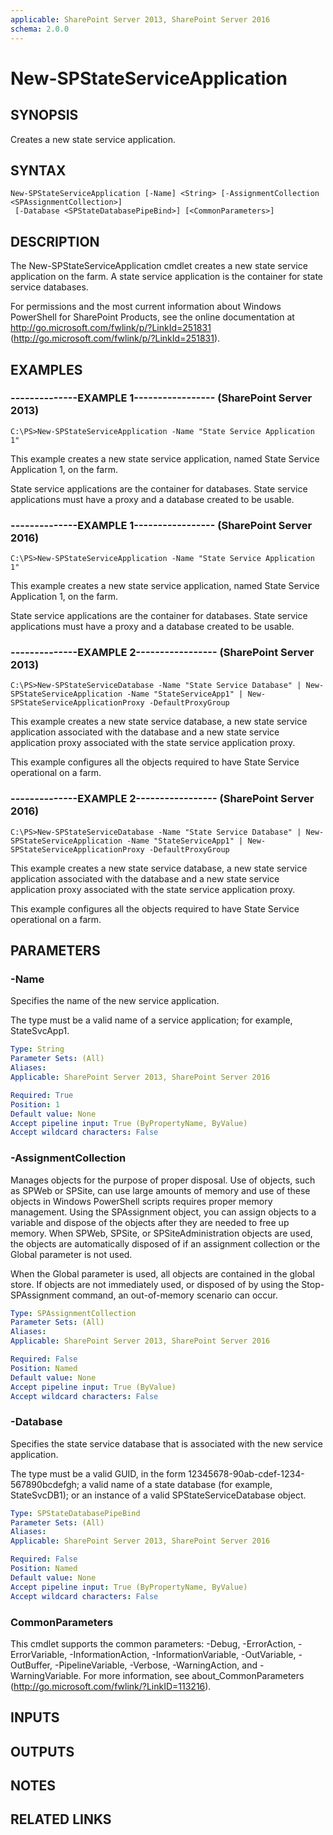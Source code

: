 ```yaml
---
applicable: SharePoint Server 2013, SharePoint Server 2016
schema: 2.0.0
---
```


# New-SPStateServiceApplication

## SYNOPSIS
Creates a new state service application.

## SYNTAX

```
New-SPStateServiceApplication [-Name] <String> [-AssignmentCollection <SPAssignmentCollection>]
 [-Database <SPStateDatabasePipeBind>] [<CommonParameters>]
```

## DESCRIPTION
The New-SPStateServiceApplication cmdlet creates a new state service application on the farm.
A state service application is the container for state service databases.

For permissions and the most current information about Windows PowerShell for SharePoint Products, see the online documentation at http://go.microsoft.com/fwlink/p/?LinkId=251831 (http://go.microsoft.com/fwlink/p/?LinkId=251831).

## EXAMPLES

### --------------EXAMPLE 1----------------- (SharePoint Server 2013)
```
C:\PS>New-SPStateServiceApplication -Name "State Service Application 1"
```

This example creates a new state service application, named State Service Application 1, on the farm.

State service applications are the container for databases.
State service applications must have a proxy and a database created to be usable.

### --------------EXAMPLE 1----------------- (SharePoint Server 2016)
```
C:\PS>New-SPStateServiceApplication -Name "State Service Application 1"
```

This example creates a new state service application, named State Service Application 1, on the farm.

State service applications are the container for databases.
State service applications must have a proxy and a database created to be usable.

### --------------EXAMPLE 2----------------- (SharePoint Server 2013)
```
C:\PS>New-SPStateServiceDatabase -Name "State Service Database" | New-SPStateServiceApplication -Name "StateServiceApp1" | New-SPStateServiceApplicationProxy -DefaultProxyGroup
```

This example creates a new state service database, a new state service application associated with the database and a new state service application proxy associated with the state service application proxy.

This example configures all the objects required to have State Service operational on a farm.

### --------------EXAMPLE 2----------------- (SharePoint Server 2016)
```
C:\PS>New-SPStateServiceDatabase -Name "State Service Database" | New-SPStateServiceApplication -Name "StateServiceApp1" | New-SPStateServiceApplicationProxy -DefaultProxyGroup
```

This example creates a new state service database, a new state service application associated with the database and a new state service application proxy associated with the state service application proxy.

This example configures all the objects required to have State Service operational on a farm.

## PARAMETERS

### -Name
Specifies the name of the new service application.

The type must be a valid name of a service application; for example, StateSvcApp1.

```yaml
Type: String
Parameter Sets: (All)
Aliases: 
Applicable: SharePoint Server 2013, SharePoint Server 2016

Required: True
Position: 1
Default value: None
Accept pipeline input: True (ByPropertyName, ByValue)
Accept wildcard characters: False
```

### -AssignmentCollection
Manages objects for the purpose of proper disposal.
Use of objects, such as SPWeb or SPSite, can use large amounts of memory and use of these objects in Windows PowerShell scripts requires proper memory management.
Using the SPAssignment object, you can assign objects to a variable and dispose of the objects after they are needed to free up memory.
When SPWeb, SPSite, or SPSiteAdministration objects are used, the objects are automatically disposed of if an assignment collection or the Global parameter is not used.

When the Global parameter is used, all objects are contained in the global store.
If objects are not immediately used, or disposed of by using the Stop-SPAssignment command, an out-of-memory scenario can occur.

```yaml
Type: SPAssignmentCollection
Parameter Sets: (All)
Aliases: 
Applicable: SharePoint Server 2013, SharePoint Server 2016

Required: False
Position: Named
Default value: None
Accept pipeline input: True (ByValue)
Accept wildcard characters: False
```

### -Database
Specifies the state service database that is associated with the new service application.

The type must be a valid GUID, in the form 12345678-90ab-cdef-1234-567890bcdefgh; a valid name of a state database (for example, StateSvcDB1); or an instance of a valid SPStateServiceDatabase object.

```yaml
Type: SPStateDatabasePipeBind
Parameter Sets: (All)
Aliases: 
Applicable: SharePoint Server 2013, SharePoint Server 2016

Required: False
Position: Named
Default value: None
Accept pipeline input: True (ByPropertyName, ByValue)
Accept wildcard characters: False
```

### CommonParameters
This cmdlet supports the common parameters: -Debug, -ErrorAction, -ErrorVariable, -InformationAction, -InformationVariable, -OutVariable, -OutBuffer, -PipelineVariable, -Verbose, -WarningAction, and -WarningVariable. For more information, see about_CommonParameters (http://go.microsoft.com/fwlink/?LinkID=113216).

## INPUTS

## OUTPUTS

## NOTES

## RELATED LINKS

